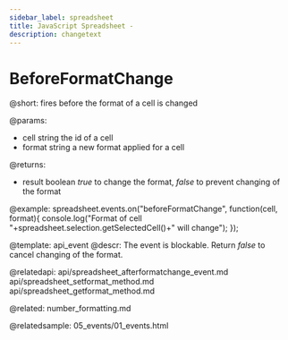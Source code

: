 ```yaml
---
sidebar_label: spreadsheet
title: JavaScript Spreadsheet - 
description: changetext
---
```


BeforeFormatChange
=====================

@short: fires before the format of a cell is changed
	
@params:
- cell		string		the id of a cell 
- format 	string		a new format applied for a cell

@returns:
- result		boolean		<i>true</i> to change the format, <i>false</i> to prevent changing of the format

@example:
spreadsheet.events.on("beforeFormatChange", function(cell, format){
 console.log("Format of cell "+spreadsheet.selection.getSelectedCell()+" will change");
});


@template:	api_event
@descr:
The event is blockable. Return *false* to cancel changing of the format.


@relatedapi:
api/spreadsheet_afterformatchange_event.md
api/spreadsheet_setformat_method.md
api/spreadsheet_getformat_method.md
	
@related:
number_formatting.md

@relatedsample:
05_events/01_events.html
    
